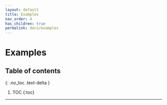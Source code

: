 ```yaml
---
layout: default
title: Examples
nav_order: 4
has_children: true
permalink: docs/examples
---
```


# Examples

## Table of contents
{: .no_toc .text-delta }

1. TOC
{:toc}

---

